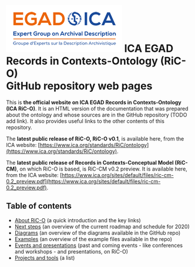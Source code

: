 # ![ICA-EGAD logo](images/ICA_Logo_ExpertGroups_EGAD_small.png) ICA EGAD Records in Contexts-Ontology (RiC-O)<br>GitHub repository web pages

This is **the official website on ICA EGAD Records in Contexts-Ontology (ICA RiC-O)**. It is an HTML version of the documentation that was prepared about the ontology and whose sources are in the GitHub repository (TODO add link). It also provides useful links to the other contents of this repository.

The **latest public release of RiC-O, RiC-O v0.1**, is available here, from the ICA website: [https://www.ica.org/standards/RiC/ontology](https://www.ica.org/standards/RiC/ontology).

The **latest public release of Records in Contexts-Conceptual Model (RiC-CM)**, on which RiC-O is based, is RiC-CM v0.2 preview. It is available here, from the ICA website: [https://www.ica.org/sites/default/files/ric-cm-0.2_preview.pdf](https://www.ica.org/sites/default/files/ric-cm-0.2_preview.pdf).

## Table of contents
* [About RiC-O](about.html) (a quick introduction and the key links)
* [Next steps](next-steps.html) (an overview of the current roadmap and schedule for 2020)
* [Diagrams](diagrams.html) (an overview of the diagrams available in the GitHub repo)
* [Examples](examples.html) (an overview of the example files available in the repo)
* [Events and presentations](events.html) (past and coming events - like conferences and workshops - and presentations, on RiC-O)
* [Projects and tools](projects-and-tools.html) (a list)


